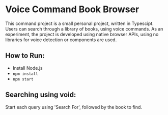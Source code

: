 # Voice Command Book Browser
This command project is a small personal project, written in Typescipt. Users can search through a library of books, using voice commands. As an experiment, the project is developed using native browser APIs, using no libraries for voice detection or components are used. 

## How to Run:

* Install Node.js
* `npm install`
* `npm start`

## Searching using void:
Start each query using 'Search For', followed by the book to find. 